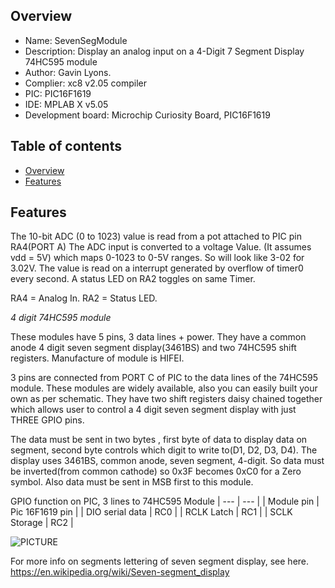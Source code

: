 
Overview
--------------------------------------------
* Name: SevenSegModule
* Description: Display an analog input 
on a 4-Digit 7 Segment Display 74HC595 module
* Author: Gavin Lyons.
* Complier: xc8 v2.05 compiler
* PIC: PIC16F1619 
* IDE:  MPLAB X v5.05
* Development board: Microchip Curiosity Board, PIC16F1619

Table of contents
---------------------------

  * [Overview](#overview)
  * [Features](#features)

Features
----------------------

The 10-bit ADC (0 to 1023) value is read from a pot attached to PIC pin RA4(PORT A)
The ADC input is converted to a voltage Value.
(It assumes vdd  = 5V) which maps 0-1023 to 0-5V ranges. So will look like 3-02 
for 3.02V. The value is read on a interrupt generated by overflow of timer0 every second.
A status LED on RA2 toggles on same Timer.

RA4 = Analog In.
RA2 = Status LED.

*4 digit 74HC595 module*

These modules have 5 pins, 3 data lines + power. They have a common anode
4 digit seven segment display(3461BS) and two 74HC595 shift registers.
Manufacture of module is HIFEI.

3 pins are connected from PORT C of PIC to the data lines of the 74HC595 module.
These modules are widely available, also you can easily built your own as per schematic. 
They have two shift registers daisy chained together which allows user to 
control a 4 digit seven segment display with just THREE GPIO pins.

The data must be sent in two bytes , first byte of data to display data on segment,
second byte controls which digit to write to(D1, D2, D3, D4). 
The display uses 3461BS, common anode, seven segment, 4-digit.
So data must be inverted(from common cathode) so 0x3F becomes 0xC0 for a Zero symbol.
Also data must be sent in MSB first to this module. 

GPIO function on PIC, 3 lines to 74HC595 Module
| --- | --- |
| Module pin  | Pic 16F1619 pin |
| DIO serial data | RC0 |
| RCLK  Latch | RC1 |
| SCLK  Storage | RC2 |

![PICTURE](https://github.com/gavinlyonsrepo/pic_16F1619_projects/blob/master/images/7segmentmodule.jpg)

For more info on segments lettering  of seven segment display, see here.
https://en.wikipedia.org/wiki/Seven-segment_display
